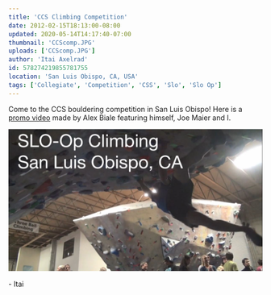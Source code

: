 ```yaml
---
title: 'CCS Climbing Competition'
date: 2012-02-15T18:13:00-08:00
updated: 2020-05-14T14:17:40-07:00
thumbnail: 'CCScomp.JPG'
uploads: ['CCScomp.JPG']
author: 'Itai Axelrad'
id: 578274219855781755
location: 'San Luis Obispo, CA, USA'
tags: ['Collegiate', 'Competition', 'CSS', 'Slo', 'Slo Op']
---
```

Come to the CCS bouldering competition in San Luis Obispo! Here is a [promo video](http://vimeo.com/36815638) made by Alex Biale featuring himself, Joe Maier and I.

![Cut Loose](uploads/CCScomp.JPG)

\- Itai
